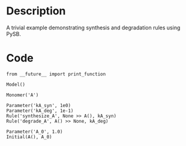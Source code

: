 # Description
A trivial example demonstrating synthesis and degradation rules using PySB.

# Code
```
from __future__ import print_function

Model()

Monomer('A')

Parameter('kA_syn', 1e0)
Parameter('kA_deg', 1e-1)
Rule('synthesize_A', None >> A(), kA_syn)
Rule('degrade_A', A() >> None, kA_deg)

Parameter('A_0', 1.0)
Initial(A(), A_0)


```
